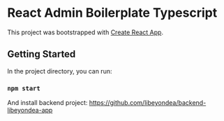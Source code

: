# React Admin Boilerplate Typescript

This project was bootstrapped with [Create React App](https://github.com/facebook/create-react-app).

## Getting Started

In the project directory, you can run:

### `npm start`

And install backend project: https://github.com/libeyondea/backend-libeyondea-app
